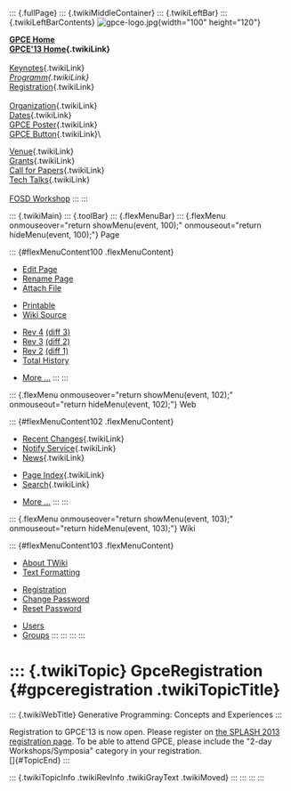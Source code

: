 ::: {.fullPage}
::: {.twikiMiddleContainer}
::: {.twikiLeftBar}
::: {.twikiLeftBarContents}
![gpce-logo.jpg](../pub/GPCE13/WebLeftBar/gpce-logo.jpg){width="100"
height="120"}

**[GPCE Home](http://program-transformation.org/Gpce)**\
**[GPCE\'13 Home](WebHome){.twikiLink}**\
\
[Keynotes](KeynoteSpeakers){.twikiLink}\
*[Programm](ConferenceProgram){.twikiLink}*\
[Registration](GpceRegistration){.twikiLink}\
\
[Organization](ConferenceOrganization){.twikiLink}\
[Dates](ImportantDates){.twikiLink}\
[GPCE Poster](Poster){.twikiLink}\
[GPCE Button](Banner){.twikiLink}\

[Venue](ConferenceVenue){.twikiLink}\
[Grants](Grants){.twikiLink}\
[Call for Papers](CallForPapers){.twikiLink}\
[Tech Talks](CallForTechTalks){.twikiLink}\
\
[FOSD Workshop](http://fosd.net/2013)
:::
:::

::: {.twikiMain}
::: {.toolBar}
::: {.flexMenuBar}
::: {.flexMenu onmouseover="return showMenu(event, 100);" onmouseout="return hideMenu(event, 100);"}
Page

::: {#flexMenuContent100 .flexMenuContent}
-   [Edit
    Page](http://www.program-transformation.org/edit/GPCE13/GpceRegistration?t=1536827548)
-   [Rename
    Page](http://www.program-transformation.org/rename/GPCE13/GpceRegistration)
-   [Attach
    File](http://www.program-transformation.org/attach/GPCE13/GpceRegistration)

<!-- -->

-   [Printable](http://www.program-transformation.org/view/GPCE13/GpceRegistration?skin=print.pattern)
-   [Wiki
    Source](http://www.program-transformation.org/view/GPCE13/GpceRegistration?skin=text&raw=on&contenttype=text/plain)

<!-- -->

-   [Rev
    4](http://www.program-transformation.org/view/GPCE13/GpceRegistration?rev=1.4)
    [(diff 3)](http://www.program-transformation.org/rdiff/GPCE13/GpceRegistration?rev1=1.4&rev2=1.3)
-   [Rev
    3](http://www.program-transformation.org/view/GPCE13/GpceRegistration?rev=1.3)
    [(diff 2)](http://www.program-transformation.org/rdiff/GPCE13/GpceRegistration?rev1=1.3&rev2=1.2)
-   [Rev
    2](http://www.program-transformation.org/view/GPCE13/GpceRegistration?rev=1.2)
    [(diff 1)](http://www.program-transformation.org/rdiff/GPCE13/GpceRegistration?rev1=1.2&rev2=1.1)
-   [Total
    History](http://www.program-transformation.org/rdiff/GPCE13/GpceRegistration)

<!-- -->

-   [More
    \...](http://www.program-transformation.org/oops/GPCE13/GpceRegistration?template=oopsmore&param1=1.4&param2=1.4)
:::
:::

::: {.flexMenu onmouseover="return showMenu(event, 102);" onmouseout="return hideMenu(event, 102);"}
Web

::: {#flexMenuContent102 .flexMenuContent}
-   [Recent Changes](WebChanges){.twikiLink}
-   [Notify Service](WebNotify){.twikiLink}
-   [News](WebNews){.twikiLink}

<!-- -->

-   [Page Index](WebIndex){.twikiLink}
-   [Search](WebSearch){.twikiLink}

<!-- -->

-   [More
    \...](http://www.program-transformation.org/oops/GPCE13/GpceRegistration?template=oopsmore&param1=1.4&param2=1.4)
:::
:::

::: {.flexMenu onmouseover="return showMenu(event, 103);" onmouseout="return hideMenu(event, 103);"}
Wiki

::: {#flexMenuContent103 .flexMenuContent}
-   [About
    TWiki](http://www.program-transformation.org/view/TWiki/WebHome)
-   [Text
    Formatting](http://www.program-transformation.org/view/TWiki/TextFormattingRules)

<!-- -->

-   [Registration](http://www.program-transformation.org/view/TWiki/TWikiRegistration)
-   [Change
    Password](http://www.program-transformation.org/view/TWiki/ChangePassword)
-   [Reset
    Password](http://www.program-transformation.org/view/TWiki/ResetPassword)

<!-- -->

-   [Users](http://www.program-transformation.org/view/Main/TWikiUsers)
-   [Groups](http://www.program-transformation.org/view/Main/TWikiGroups)
:::
:::
:::
:::

::: {.twikiTopic}
GpceRegistration {#gpceregistration .twikiTopicTitle}
================

::: {.twikiWebTitle}
Generative Programming: Concepts and Experiences
:::

Registration to GPCE\'13 is now open. Please register on [the SPLASH
2013 registration page](http://splashcon.org/2013/register). To be able
to attend GPCE, please include the \"2-day Workshops/Symposia\" category
in your registration.\
[]{#TopicEnd}
:::

::: {.twikiTopicInfo .twikiRevInfo .twikiGrayText .twikiMoved}
:::
:::
:::
:::

